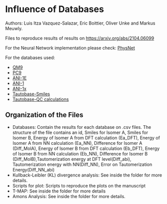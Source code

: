 # Influence of Databases
Authors: Luis Itza Vazquez-Salazar, Eric Boittier, Oliver Unke and Markus Meuwly. 

Files to reproduce results of results on https://arxiv.org/abs/2104.06099

For the Neural Network implementation please check: [PhysNet](https://github.com/MMunibas/PhysNet)

For the databases used: 
- [QM9](https://figshare.com/collections/Quantum_chemistry_structures_and_properties_of_134_kilo_molecules/978904)
- [PC9](https://figshare.com/articles/dataset/PC9_data_zip/9033977)
- [ANI-1E](https://zenodo.org/record/4680953)
- [ANI-1](https://figshare.com/collections/_/3846712)
- [ANI-1x](https://doi.org/10.6084/m9.figshare.c.4712477)
- [Tautobase-Smiles](https://github.com/WahlOya/Tautobase)
- [Tautobase-QC calculations](https://zenodo.org/record/4680972)

## Organization of the Files

- Databases: Contain the results for each database on .csv files. The structure of the file contains an id, Smiles for Isomer A, Smiles for Isomer B, Energy of Isomer A from DFT calculation (Ea_DFT), Energy of Isomer A from NN calculation (Ea_NN), Difference for Isomer A (Diff_MolA), Energy of Isomer B from DFT calculation (Eb_DFT), Energy of Isomer B from NN calculation (Eb_NN), Difference for Isomer B (Diff_MolB),Tautomerization energy at DFT level(Diff_abi), Tautomerization energy with NN(Diff_NN), Error on Tautomerization Energy(Diff_NN_abi)
-  Kullback-Leibler (KL) divergence analysis: See inside the folder for more details.
- Scripts for plot: Scripts to reproduce the plots on the manuscript
- T-MAP: See inside the folder for more details
- Amons Analysis: See inside the folder for more details.

